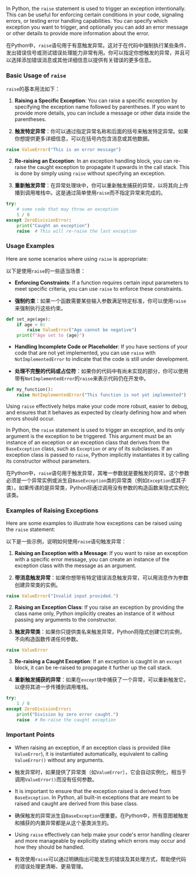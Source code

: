 In Python, the `raise` statement is used to trigger an exception intentionally. This can be useful for enforcing certain conditions in your code, signaling errors, or testing error handling capabilities. You can specify which exception you want to trigger, and optionally you can add an error message or other details to provide more information about the error.

在Python中，`raise`语句用于有意触发异常。这对于在代码中强制执行某些条件、发出错误信号或测试错误处理能力非常有用。你可以指定你想触发的异常，并且可以选择添加错误消息或其他详细信息以提供有关错误的更多信息。

### Basic Usage of `raise`

`raise`的基本用法如下：

1. **Raising a Specific Exception**: You can raise a specific exception by specifying the exception name followed by parentheses. If you want to provide more details, you can include a message or other data inside the parentheses.

1. **触发特定异常**：你可以通过指定异常名称和后面的括号来触发特定异常。如果你想提供更多详细信息，可以在括号内包含消息或其他数据。

```python
raise ValueError("This is an error message")
```

2. **Re-raising an Exception**: In an exception handling block, you can re-raise the caught exception to propagate it upwards in the call stack. This is done by simply using `raise` without specifying an exception.

2. **重新触发异常**：在异常处理块中，你可以重新触发捕获的异常，以将其向上传播到调用堆栈中。这是通过简单使用`raise`而不指定异常来完成的。

```python
try:
    # some code that may throw an exception
    1 / 0
except ZeroDivisionError:
    print("Caught an exception")
    raise  # This will re-raise the last exception
```

### Usage Examples

Here are some scenarios where using `raise` is appropriate:

以下是使用`raise`的一些适当场景：

- **Enforcing Constraints**: If a function requires certain input parameters to meet specific criteria, you can use `raise` to enforce these constraints.

- **强制约束**：如果一个函数需要某些输入参数满足特定标准，你可以使用`raise`来强制执行这些约束。

```python
def set_age(age):
    if age < 0:
        raise ValueError("Age cannot be negative")
    print(f"Age set to {age}")
```

- **Handling Incomplete Code or Placeholder**: If you have sections of your code that are not yet implemented, you can use `raise` with `NotImplementedError` to indicate that the code is still under development.

- **处理不完整的代码或占位符**：如果你的代码中有尚未实现的部分，你可以使用带有`NotImplementedError`的`raise`来表示代码仍在开发中。

```python
def my_function():
    raise NotImplementedError("This function is not yet implemented")
```

Using `raise` effectively helps make your code more robust, easier to debug, and ensures that it behaves as expected by clearly defining how and when errors should occur.

In Python, the `raise` statement is used to trigger an exception, and its only argument is the exception to be triggered. This argument must be an instance of an exception or an exception class that derives from the `BaseException` class, such as `Exception` or any of its subclasses. If an exception class is passed to `raise`, Python implicitly instantiates it by calling its constructor without parameters.

在Python中，`raise`语句用于触发异常，其唯一参数就是要触发的异常。这个参数必须是一个异常实例或派生自`BaseException`类的异常类（例如`Exception`或其子类）。如果传递的是异常类，Python将通过调用没有参数的构造函数来隐式实例化该类。

### Examples of Raising Exceptions

Here are some examples to illustrate how exceptions can be raised using the `raise` statement:

以下是一些示例，说明如何使用`raise`语句触发异常：

1. **Raising an Exception with a Message**: If you want to raise an exception with a specific error message, you can create an instance of the exception class with the message as an argument.

1. **带消息触发异常**：如果你想带有特定错误消息触发异常，可以用消息作为参数创建异常类的实例。

```python
raise ValueError("Invalid input provided.")
```

2. **Raising an Exception Class**: If you raise an exception by providing the class name only, Python implicitly creates an instance of it without passing any arguments to the constructor.

2. **触发异常类**：如果你只提供类名来触发异常，Python将隐式创建它的实例，不向构造函数传递任何参数。

```python
raise ValueError
```

3. **Re-raising a Caught Exception**: If an exception is caught in an `except` block, it can be re-raised to propagate it further up the call stack.

3. **重新触发捕获的异常**：如果在`except`块中捕获了一个异常，可以重新触发它，以便将其进一步传播到调用堆栈。

```python
try:
    1 / 0
except ZeroDivisionError:
    print("Division by zero error caught.")
    raise  # Re-raise the caught exception
```

### Important Points

- When raising an exception, if an exception class is provided (like `ValueError`), it is instantiated automatically, equivalent to calling `ValueError()` without any arguments.
- 触发异常时，如果提供了异常类（如`ValueError`），它会自动实例化，相当于调用`ValueError()`而没有任何参数。

- It is important to ensure that the exception raised is derived from `BaseException`. In Python, all built-in exceptions that are meant to be raised and caught are derived from this base class.
- 确保触发的异常派生自`BaseException`很重要。在Python中，所有意图被触发和捕获的内置异常都是从这个基类派生的。

- Using `raise` effectively can help make your code's error handling clearer and more manageable by explicitly stating which errors may occur and how they should be handled.
- 有效使用`raise`可以通过明确指出可能发生的错误及其处理方式，帮助使代码的错误处理更清晰、更易管理。

